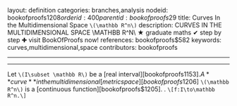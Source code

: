 layout: definition
categories: branches,analysis
nodeid: bookofproofs$1208
orderid: 400
parentid: bookofproofs$29
title: Curves In the Multidimensional Space `\(\mathbb R^n\)`
description: CURVES IN THE MULTIDIMENSIONAL SPACE \\MATHBB R^N\ &#9733; graduate maths &#10004; step by step &#10010; visit BookOfProofs now!
references: bookofproofs$582
keywords: curves,multidimensional,space
contributors: bookofproofs

---


---

Let `\(I\subset \mathbb R\)` be a [real interval][bookofproofs$1153]. A **curve** in the multidimensional [metric space][bookofproofs$1206]  `\(\mathbb R^n\)` is a [continuous function][bookofproofs$1205].
.
`\[f:I\to\mathbb R^n.\]`
